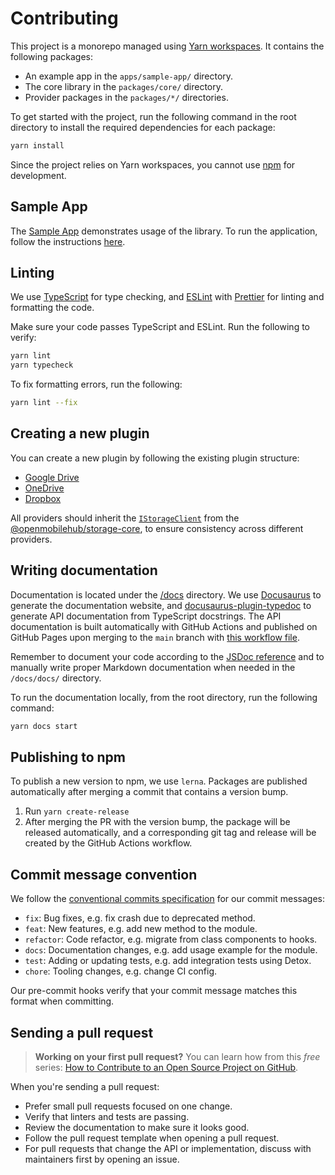 # Contributing

This project is a monorepo managed using [Yarn workspaces](https://yarnpkg.com/features/workspaces). It contains the following packages:

- An example app in the `apps/sample-app/` directory.
- The core library in the `packages/core/` directory.
- Provider packages in the `packages/*/` directories.

To get started with the project, run the following command in the root directory to install the required dependencies for each package:

```bash
yarn install
```

Since the project relies on Yarn workspaces, you cannot use [npm](https://github.com/npm/cli) for development.

## Sample App

The [Sample App](https://github.com/openmobilehub/react-native-omh-storage/tree/main/apps/sample-app) demonstrates usage of the library. To run the application, follow the instructions [here](https://ideal-doodle-m69lynw.pages.github.io/docs/sample-app).

## Linting

We use [TypeScript](https://www.typescriptlang.org) for type checking, and [ESLint](https://eslint.org) with [Prettier](https://prettier.io) for linting and formatting the code.

Make sure your code passes TypeScript and ESLint. Run the following to verify:

```bash
yarn lint
yarn typecheck
```

To fix formatting errors, run the following:

```bash
yarn lint --fix
```

## Creating a new plugin

You can create a new plugin by following the existing plugin structure:

- [Google Drive](https://github.com/openmobilehub/react-native-omh-storage/tree/main/packages/googledrive)
- [OneDrive](https://github.com/openmobilehub/react-native-omh-storage/tree/main/packages/onedrive)
- [Dropbox](https://github.com/openmobilehub/react-native-omh-storage/tree/main/packages/dropbox)

All providers should inherit the [`IStorageClient`](https://ideal-doodle-m69lynw.pages.github.io/docs/api/core/src/interfaces/IStorageClient) from the [@openmobilehub/storage-core](https://github.com/openmobilehub/react-native-omh-storage/tree/main/packages/core), to ensure consistency across different providers.

## Writing documentation

Documentation is located under the [/docs](https://github.com/openmobilehub/react-native-omh-storage/tree/main/docs) directory. We use [Docusaurus](https://docusaurus.io) to generate the documentation website, and [docusaurus-plugin-typedoc](https://www.npmjs.com/package/docusaurus-plugin-typedoc) to generate API documentation from TypeScript docstrings. The API documentation is built automatically with GitHub Actions and published on GitHub Pages upon merging to the `main` branch with [this workflow file](https://github.com/openmobilehub/react-native-omh-storage/tree/main/.github/workflows/deploy-docs.yml).

Remember to document your code according to the [JSDoc reference](https://www.typescriptlang.org/docs/handbook/jsdoc-supported-types.html) and to manually write proper Markdown documentation when needed in the `/docs/docs/` directory.

To run the documentation locally, from the root directory, run the following command:

```bash
yarn docs start
```

## Publishing to npm

To publish a new version to npm, we use `lerna`. Packages are published automatically after merging a commit that contains a version bump.

1. Run `yarn create-release`
2. After merging the PR with the version bump, the package will be released automatically, and a corresponding git tag and release will be created by the GitHub Actions workflow.

## Commit message convention

We follow the [conventional commits specification](https://www.conventionalcommits.org/en) for our commit messages:

- `fix`: Bug fixes, e.g. fix crash due to deprecated method.
- `feat`: New features, e.g. add new method to the module.
- `refactor`: Code refactor, e.g. migrate from class components to hooks.
- `docs`: Documentation changes, e.g. add usage example for the module.
- `test`: Adding or updating tests, e.g. add integration tests using Detox.
- `chore`: Tooling changes, e.g. change CI config.

Our pre-commit hooks verify that your commit message matches this format when committing.

## Sending a pull request

> **Working on your first pull request?** You can learn how from this _free_ series: [How to Contribute to an Open Source Project on GitHub](https://app.egghead.io/playlists/how-to-contribute-to-an-open-source-project-on-github).

When you're sending a pull request:

- Prefer small pull requests focused on one change.
- Verify that linters and tests are passing.
- Review the documentation to make sure it looks good.
- Follow the pull request template when opening a pull request.
- For pull requests that change the API or implementation, discuss with maintainers first by opening an issue.
